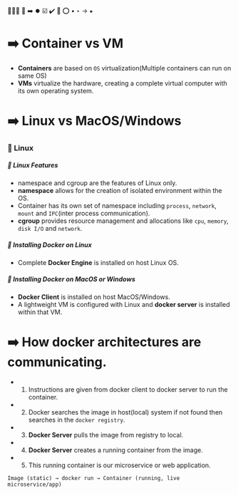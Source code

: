 🔵🔹🔷 🔵 ➡️ ⏺️
☑️ ✔️ 🔴 ⭕
•
‣
→
⁕

# ➡️ Container vs VM
- **Containers** are based on `OS` virtualization(Multiple containers can run on same OS)
- **VMs** virtualize the hardware, creating a complete virtual computer with its own operating system.


# ➡️ Linux vs MacOS/Windows
### 🔵 Linux
##### 🔷 Linux Features
- namespace and cgroup are the features of Linux only.
- **namespace** allows for the creation of isolated environment within the OS. 
- Container has its own set of namespace including `process`, `network`, `mount` and `IPC`(inter process communication).
- **cgroup** provides resource management and allocations like `cpu`, `memory`, `disk I/O` and `network`.

##### 🔷 Installing Docker on Linux
- Complete **Docker Engine** is installed on host Linux OS.


##### 🔵 Installing Docker on MacOS or Windows
- **Docker Client** is installed on host MacOS/Windows.
- A lightweight VM is configured with Linux and **docker server** is installed within that VM.


# ➡️ How docker architectures are communicating.
- 1. Instructions are given from docker client to docker server to run the container.
- 2. Docker searches the image in host(local) system if not found then searches in the `docker registry`.
- 3. **Docker Server** pulls the image from registry to local.
- 4. **Docker Server** creates a running container from the image.
- 5. This running container is our microservice or web application.

`Image (static) → docker run → Container (running, live microservice/app)`




